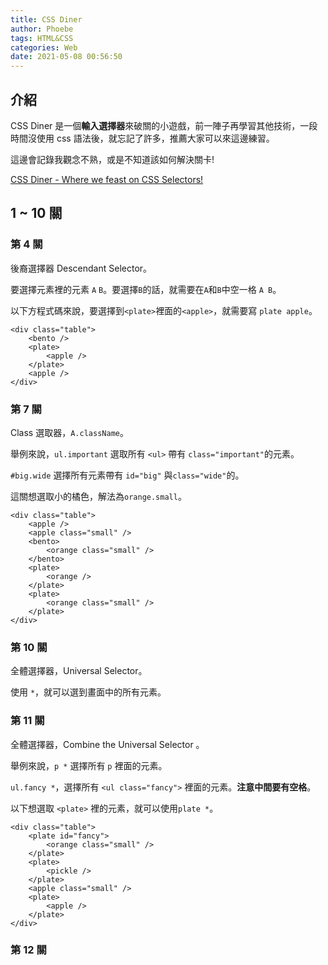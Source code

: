 ```yaml
---
title: CSS Diner
author: Phoebe
tags: HTML&CSS
categories: Web
date: 2021-05-08 00:56:50
---
```


## 介紹

CSS Diner 是一個**輸入選擇器**來破關的小遊戲，前一陣子再學習其他技術，一段時間沒使用 css 語法後，就忘記了許多，推薦大家可以來這邊練習。

這邊會記錄我觀念不熟，或是不知道該如何解決關卡!

[CSS Diner - Where we feast on CSS Selectors!](https://flukeout.github.io/)

<!--more-->

## 1 ~ 10 關

### 第 4 關

後裔選擇器 Descendant Selector。

要選擇元素裡的元素 `A` `B`。要選擇`B`的話，就需要在`A`和`B`中空一格 `A B`。

以下方程式碼來說，要選擇到`<plate>`裡面的`<apple>`，就需要寫 `plate apple`。

```html=
<div class="table">
    <bento />
    <plate>
        <apple />
    </plate>
    <apple />
</div>
```

### 第 7 關

Class 選取器，`A.className`。

舉例來說，`ul.important` 選取所有 `<ul>` 帶有 `class="important"`的元素。

`#big.wide` 選擇所有元素帶有 `id="big"` 與`class="wide"`的。

這關想選取小的橘色，解法為`orange.small`。

```html=
<div class="table">
    <apple />
    <apple class="small" />
    <bento>
        <orange class="small" />
    </bento>
    <plate>
        <orange />
    </plate>
    <plate>
        <orange class="small" />
    </plate>
</div>
```

### 第 10 關

全體選擇器，Universal Selector。

使用 `*`，就可以選到畫面中的所有元素。

### 第 11 關

全體選擇器，Combine the Universal Selector 。

舉例來說，`p *` 選擇所有 `p` 裡面的元素。

`ul.fancy *`，選擇所有 `<ul class="fancy">` 裡面的元素。**注意中間要有空格**。

以下想選取 `<plate>` 裡的元素，就可以使用`plate *`。

```html=
<div class="table">
    <plate id="fancy">
        <orange class="small" />
    </plate>
    <plate>
        <pickle />
    </plate>
    <apple class="small" />
    <plate>
        <apple />
    </plate>
</div>
```

### 第 12 關
